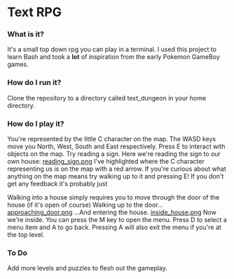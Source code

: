 # Text RPG

### What is it?
It's a small top down rpg you can play in a terminal. I used this project to learn Bash and took a **lot** of inspiration from the early Pokemon GameBoy games.

### How do I run it?
Clone the repository to a directory called text_dungeon in your home directory.

### How do I play it?
You're represented by the little C character on the map.
The WASD keys move you North, West, South and East respectively.
Press E to interact with objects on the map. Try reading a sign. Here we're reading the sign to our own house:
[reading_sign.png](https://postimg.org/image/7ig1n42d7/)
I've highlighted where the C character representing us is on the map with a red arrow. If you're curious about what anything on the map means try walking up to it and pressing E! If you don't get any feedback it's probably just 

Walking into a house simply requires you to move through the door of the house (if it's open of course)
Walking up to the door...
[approaching_door.png](https://postimg.org/image/u5vati2kb/)
...And entering the house.
[inside_house.png](https://postimg.org/image/ky32cqy23/)
Now we're inside.
You can press the M key to open the menu.
Press D to select a menu item and A to go back. Pressing A will also exit the menu if you're at the top level.

### To Do
Add more levels and puzzles to flesh out the gameplay.

